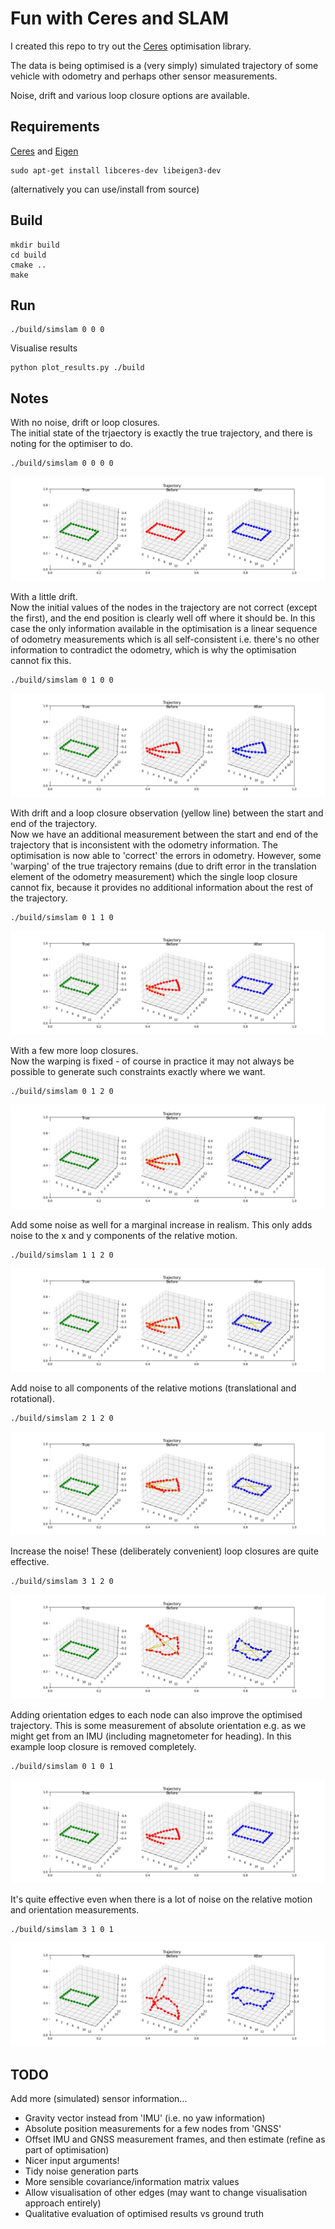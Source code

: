 # Fun with Ceres and SLAM
I created this repo to try out the [Ceres](http://ceres-solver.org/) optimisation library.

The data is being optimised is a (very simply) simulated trajectory of some vehicle with odometry and perhaps other sensor measurements.

Noise, drift and various loop closure options are available.

## Requirements
[Ceres](http://ceres-solver.org/) and [Eigen](https://eigen.tuxfamily.org/dox/GettingStarted.html)
```shell script
sudo apt-get install libceres-dev libeigen3-dev
```
(alternatively you can use/install from source)

## Build
```shell script
mkdir build
cd build
cmake ..
make
```


## Run
```shell script
./build/simslam 0 0 0
```
Visualise results
```shell script
python plot_results.py ./build
```

## Notes
With no noise, drift or loop closures.  
The initial state of the trjaectory is exactly the true trajectory, and there is noting for the optimiser to do.
```shell script
./build/simslam 0 0 0 0
```
![](images/plot0000.jpg)

With a little drift.  
Now the initial values of the nodes in the trajectory are not correct (except the first), and the end position is clearly well off where it should be. 
In this case the only information available in the optimisation is a linear sequence of odometry measurements which is all self-consistent i.e. there's no other information to contradict the odometry, which is why the optimisation cannot fix this.
```shell script
./build/simslam 0 1 0 0
```
![](images/plot0100.jpg)

With drift and a loop closure observation (yellow line) between the start and end of the trajectory.  
Now we have an additional measurement between the start and end of the trajectory that is inconsistent with the odometry information. The optimisation is now able to 'correct' the errors in odometry. However, some 'warping' of the true trajectory remains (due to drift error in the translation element of the odometry measurement) which the single loop closure cannot fix, because it provides no additional information about the rest of the trajectory.   
```shell script
./build/simslam 0 1 1 0
```
![](images/plot0110.jpg)

With a few more loop closures.  
Now the warping is fixed - of course in practice it may not always be possible to generate such constraints exactly where we want.
```shell script
./build/simslam 0 1 2 0
```
![](images/plot0120.jpg)

Add some noise as well for a marginal increase in realism. This only adds noise to the x and y components of the relative motion.
```shell script
./build/simslam 1 1 2 0
```
![](images/plot1120.jpg)

Add noise to all components of the relative motions (translational and rotational).
```shell script
./build/simslam 2 1 2 0
```
![](images/plot2120.jpg)

Increase the noise! These (deliberately convenient) loop closures are quite effective.
```shell script
./build/simslam 3 1 2 0
```
![](images/plot3120.jpg)

Adding orientation edges to each node can also improve the optimised trajectory. 
This is some measurement of absolute orientation e.g. as we might get from an IMU (including magnetometer for heading).
In this example loop closure is removed completely.
```shell script
./build/simslam 0 1 0 1
```
![](images/plot0101.jpg)

It's quite effective even when there is a lot of noise on the relative motion and orientation measurements.
```shell script
./build/simslam 3 1 0 1
```
![](images/plot3101.jpg)


## TODO
Add more (simulated) sensor information...
 - Gravity vector instead from 'IMU' (i.e. no yaw information)
 - Absolute position measurements for a few nodes from 'GNSS'
 - Offset IMU and GNSS measurement frames, and then estimate (refine as part of optimisation)
 - Nicer input arguments!
 - Tidy noise generation parts
 - More sensible covariance/information matrix values
 - Allow visualisation of other edges (may want to change visualisation approach entirely)
 - Qualitative evaluation of optimised results vs ground truth
 